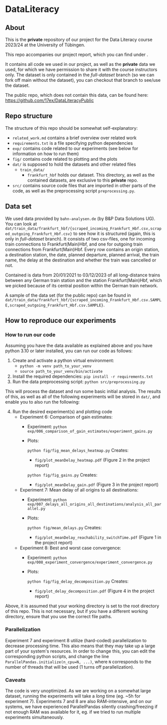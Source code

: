 # DataLiteracy <!-- TODO replace with paper title-->

## About

This is the **private** repository of our project for the
Data Literacy course 2023/24 at the University of Tübingen.

This repo accompanies our project report,
which you can find under <!-- TODO link paper or say where it is in the repo-->.

It contains all code we used in our project,
as well as the **private** data we used,
for which we have permission to share it with
the course instructors only.
The dataset is only contained in the *full-dataset* branch
(so we can fork off main without the dataset),
you can checkout that branch to see/use the dataset.

The public repo, which does not contain this data,
can be found here: <https://github.com/17ex/DataLiteracyPublic>

## Repo structure

The structure of this repo should be somewhat self-explanatory:
- `related_work.md` contains a brief overview over related work
- `requirements.txt` is a file specifying python dependencies
- `exp/` contains code related to our experiments (see below for
    information on how to run them)
- `fig/` contains code related to plotting and the plots
- `dat/` is supposed to hold the datasets and other related files
    - `train_data/`
        - `frankfurt_hbf` holds our dataset. This directory,
            as well as the contained datasets, are exclusive to this
            **private** repo.
- `src/` contains source code files that are imported in other
    parts of the code, as well as the preprocessing script
    `preprocessing.py`.

## Data set

We used data provided by `bahn-analysen.de` (by B&P Data Solutions UG).
You can look at
`dat/train_data/frankfurt_hbf/{scraped_incoming_Frankfurt_Hbf.csv,scraped_outgoing_Frankfurt_Hbf.csv}`
to see how it is structured (again, this is only in *full-dataset* branch).
It consists of two csv-files, one for incoming train connections to
Frankfurt(Main)Hbf, and one for outgoing train connections from
Frankfurt(Main)Hbf.
Every row contains an origin station, a destination station, the date, planned
departure, planned arrival, the train name, the delay at the destination and
whether the train was cancelled or not.

Contained is data from 20/01/2021 to 03/12/2023
of all long-distance trains between any
German train station and the station Frankfurt(Main)Hbf,
which we picked because of its central position within the German train network.

A sample of the data set (for the public repo) can be found in
`dat/train_data/frankfurt_hbf/{scraped_incoming_Frankfurt_Hbf.csv.SAMPLE,scraped_outgoing_Frankfurt_Hbf.csv.SAMPLE}`.

## How to reproduce our experiments

### How to run our code

Assuming you have the data available as explained above
and you have python 3.10 or later installed,
you can run our code as follows:

1. Create and activate a python virtual environment:
    - `python -m venv path_to_your_venv`
    - `source path_to_your_venv/bin/activate`
2. Install the required dependencies:
    `pip install -r requirements.txt`
3. Run the data preprocessing script:
    `python src/preprocessing.py`

This will process the dataset and run some basic initial analysis.
The results of this, as well as all of the following experiments
will be stored in `dat/`, and enable you to also run the following:

4. Run the desired experiment(s) and plotting code
    - Experiment 6: Comparison of gain estimates:
        - Experiment:
            `python exp/006_comparison_of_gain_estimates/experiment_gains.py`
        - Plots:
            
            `python fig/fig_mean_delays_heatmap.py` Creates:
            - `fig/plot_meanDelay_heatmap.pdf` (Figure 2 in the project report)

            `python fig/fig_gains.py` Creates: <!-- TODO no clue if this is
            correct-->
            - `fig/plot_meanDelay_gain.pdf` (Figure 3 in the project report)
            <!-- TODO replace with appropriate file, ensure this is correct-->
    - Experiment 7: Mean delay of all origins to all destinations:
        - Experiment:
            `python exp/007_delays_all_origins_all_destinations/analysis_all_parallel.py`
        - Plots:

            `python fig/mean_delays.py` Creates: <!-- TODO no clue if this is
            correct-->
            - `fig/plot_meanDelay_reachability_switchTime.pdf`
                (Figure 1 in the project report)
            
            <!-- TODO replace with appropriate files, ensure this is correct-->
    - Experiment 8: Best and worst case convergence:
        - Experiment:
            `python exp/008_experiment_convergence/experiment_convergence.py`
        - Plots:
            
            `python fig/fig_delay_decomposition.py` Creates: <!-- TODO no clue if this is
                correct-->
            - `fig/plot_delay_decomposition.pdf` (Figure 4 in the project report)
            <!-- TODO replace with appropriate files, ensure this is correct-->

Above, it is assumed that your working
directory is set to the root directory of this repo.
This is not necessary, but if you have a different working
directory, ensure that you use the correct file paths.

### Parallelization

Experiment 7 and experiment 8 utilize (hard-coded) parallelization to decrease
processing time. This also means that they may take up a large part of your
system's resources. In order to change this, you can edit the corresponding
python scripts, and change the line
`ParallelPandas.initialize(n_cpu=N, ...)`, where `N` corresponds to the
number of threads that will be used (1 turns off parallelization).

### Caveats

The code is very unoptimized. As we are working on a somewhat large dataset,
running the experiments will take a *long* time (eg. ~5h for experiment 7).
Experiments 7 and 8 are also RAM-intensive, and on our systems,
we have experienced ParallelPandas silently crashing/freezing if not enough RAM
was available for it, eg. if we tried to run multiple experiments
simultaneously.
